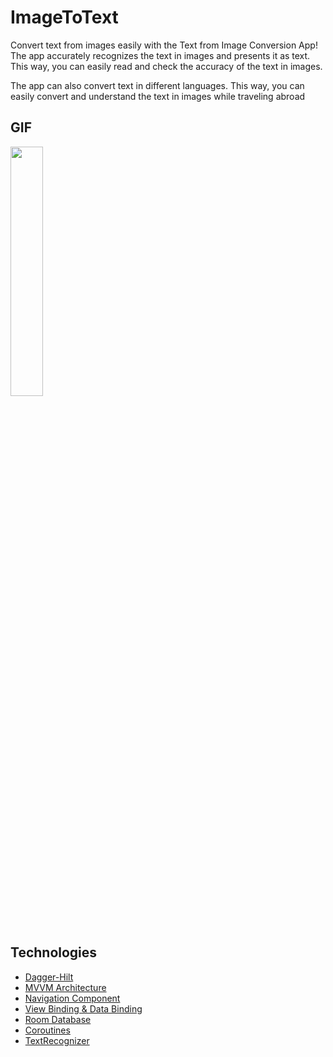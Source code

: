 # ImageToText

Convert text from images easily with the Text from Image Conversion App!  The app accurately recognizes the text in images and presents it as text. This way, you can easily read and check the accuracy of the text in images.

The app can also convert text in different languages. This way, you can easily convert and understand the text in images while traveling abroad

## GIF
<img src="https://user-images.githubusercontent.com/52680778/209973228-b9f2c323-b7af-4685-9300-d4f607f963a7.gif" alt="" width="32%" />  

## Technologies

- [Dagger-Hilt](https://developer.android.com/training/dependency-injection/hilt-android)
- [MVVM Architecture](https://developer.android.com/jetpack/guide)
- [Navigation Component](https://developer.android.com/guide/navigation)
- [View Binding & Data Binding](https://developer.android.com/topic/libraries/view-binding) 
- [Room Database](https://developer.android.com/training/data-storage/room)
- [Coroutines](https://github.com/Kotlin/kotlinx.coroutines)
- [TextRecognizer](https://developers.google.com/ml-kit/vision/text-recognition/v2)

